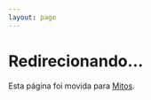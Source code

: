 ```yaml
---
layout: page
---
```


<script setup>
import { onMounted } from 'vue'

onMounted(() => {
  // Redirigir automáticamente a mitos
  window.location.href = '/pt/mitos'
})
</script>

# Redirecionando...

Esta página foi movida para [Mitos](/pt/mitos).

